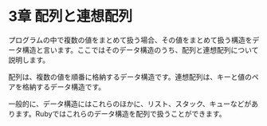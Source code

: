 # 3章 配列と連想配列

プログラムの中で複数の値をまとめて扱う場合、その値をまとめて扱う構造をデータ構造と言います。ここではそのデータ構造のうち、配列と連想配列について説明します。

配列は、複数の値を順番に格納するデータ構造です。連想配列は、キーと値のペアを格納するデータ構造です。

一般的に、データ構造にはこれらのほかに、リスト、スタック、キューなどがあります。Rubyではこれらのデータ構造を配列で扱うことができます。
